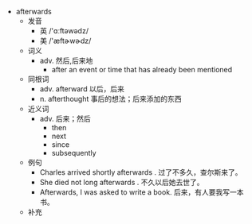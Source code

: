 - afterwards
  - 发音
    - 英 /'ɑːftəwədz/
    - 美 /'æftɚwɚdz/
  - 词义
    - adv. 然后,后来地
      - after an event or time that has already been mentioned
  - 同根词
    - adv. afterward 以后，后来
    - n. afterthought 事后的想法；后来添加的东西
  - 近义词
    - adv. 后来；然后
      - then
      - next
      - since
      - subsequently
  - 例句
    - Charles arrived shortly afterwards . 过了不多久，查尔斯来了。
    - She died not long afterwards . 不久以后她去世了。
    - Afterwards, I was asked to write a book. 后来，有人要我写一本书。
  - 补充